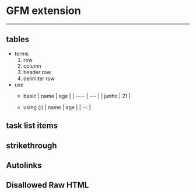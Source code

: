 # GFM extension
----
## tables
- terms
  1. row
  2. column
  3. header row
  4. delimiter row
- use
  - basic
        | name | age |
        | ---- | --- |
        | junho | 21 |
  
  - using (:)
        | name | age |
        | :-: |

## task list items

## strikethrough

## Autolinks

## Disallowed Raw HTML

